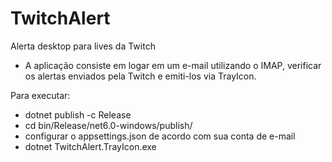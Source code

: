 # TwitchAlert

Alerta desktop para lives da Twitch

- A aplicação consiste em logar em um e-mail utilizando o IMAP, verificar os alertas enviados pela Twitch e emiti-los via TrayIcon.

Para executar:

- dotnet publish -c Release
- cd bin/Release/net6.0-windows/publish/
- configurar o appsettings.json de acordo com sua conta de e-mail
- dotnet TwitchAlert.TrayIcon.exe